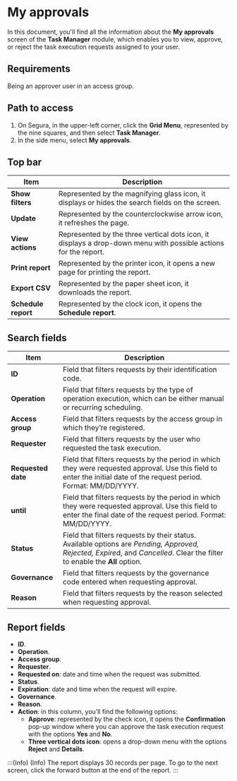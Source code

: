 # My approvals

In this document, you'll find all the information about the **My approvals** screen of the **Task Manager** module, which enables you to view, approve, or reject the task execution requests assigned to your user. 

## Requirements
Being an approver user in an access group. 

## Path to access
1. On Segura, in the upper-left corner, click the **Grid Menu**, represented by the nine squares, and then select **Task Manager**.
2. In the side menu, select **My approvals**.


## Top bar

| **Item** | **Description**|
|----|----|
| **Show filters** | Represented by the magnifying glass icon, it displays or hides the search fields on the screen.|
| **Update**| Represented by the counterclockwise arrow icon, it refreshes the page.|
| **View actions** | Represented by the three vertical dots icon, it displays a drop-down menu with possible actions for the report.|
| **Print report**| Represented by the printer icon, it opens a new page for printing the report.                                        |
| **Export CSV** | Represented by the paper sheet icon, it downloads the report.|
| **Schedule report** | Represented by the clock icon, it opens the **Schedule report**. |

## Search fields
| Item| Description|
|----|----|
| **ID**| Field that filters requests by their identification code.|
| **Operation**| Field that filters requests by the type of operation execution, which can be either manual or recurring scheduling.|
| **Access group**| Field that filters requests by the access group in which they’re registered.|
| **Requester**| Field that filters requests by the user who requested the task execution.|
| **Requested date** | Field that filters requests by the period in which they were requested approval. Use this field to enter the initial date of the request period. Format: MM/DD/YYYY. |
| **until**| Field that filters requests by the period in which they were requested approval. Use this field to enter the final date of the request period. Format: MM/DD/YYYY.  |
| **Status**| Field that filters requests by their status. Available options are *Pending, Approved, Rejected, Expire*d, and *Cancelled*. Clear the filter to enable the **All** option. |
| **Governance**  | Field that filters requests by the governance code entered when requesting approval.|
| **Reason**| Field that filters requests by the reason selected when requesting approval.|

## Report fields

- **ID**. 
- **Operation**.
- **Access group**.
- **Requester**.
- **Requested on**: date and time when the request was submitted.
- **Status**.
- **Expiration**: date and time when the request will expire.
- **Governance**.
- **Reason**.
- **Action**: in this column, you’ll find the following options:
    - **Approve**: represented by the check icon, it opens the **Confirmation** pop-up window where you can approve the task execution request with the options **Yes** and **No**.
    - **Three vertical dots icon**: opens a drop-down menu with the options **Reject** and **Details**.


:::(Info) (Info)
The report displays 30 records per page. To go to the next screen, click the forward button at the end of the report.
:::

